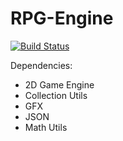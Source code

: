 # RPG-Engine
[![Build Status](https://travis-ci.org/Androbin/RPG-Engine.svg?branch=master)](https://travis-ci.org/Androbin/RPG-Engine)

Dependencies:
 - 2D Game Engine
 - Collection Utils
 - GFX
 - JSON
 - Math Utils